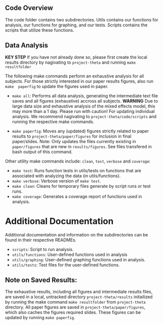 ## Code Overview

The code folder contains two subdirectories. Utils contains our functions for 
analysis, our functions for graphing, and our tests. Scripts contains the 
scripts that utilize these functions. 

## Data Analysis

**KEY STEP** If you have not already done so, please first create the local 
results directory by nagivating to `project-theta` and running `make resultfolder` 

The following make commands perform an exhaustive analysis for all subjects. 
For those strictly interested in our paper results figures, also run `make 
paperfig` to update the figures used in paper.

- `make all`: Performs all data analysis, generating the intermediate text file
saves and all figures (exhaustive) accross all subjects. **WARNING** Due to large
data size and exhaustive analysis of the mixed effects model, this may more than 
a 1 day. Please run with caution! For updating individual analysis. We recommend 
nagivating to `project-theta/code/scripts` and running the respective make 
commands. 

- `make paperfig`: Moves any (updated) figures strictly related to paper 
results to `project-theta/paper/figures` for inclusion in final paper/slides.
Note: Only updates the files currently existing in `paper/figures` that are 
new in `results/figures`. See files transfered in bash output of this command.

Other utility make commands include: `clean`, `test`, `verbose` and `coverage`:

- `make test`: Runs function tests in utils/tests on functions that are 
associated with analyzing the data (in utils/functions).
- `make verbose`: Verbose version of `make test`.
- `make clean`: Cleans for temporary files generate by script runs or test runs.
- `make coverage`: Generates a coverage report of functions used in analysis.

# Additional Documentation

Additional documentation and information on the subdirectories can 
be found in their respective READMEs. 

- `scripts`: Script to run analysis. 
- `utils/functions`: User-defined functions used in analysis 
- `utils/graphing`: User-defined graphing functions used in analysis. 
- `utils/tests`: Test files for the user-defined functions. 

## Note on Saved Results:

The exhaustive results, including all figures and intermediate results files, 
are saved in a local, untracked directory `project-theta/results` initailized 
by running the make command `make resultfolder` from `project-theta` directory. 
All paper figures are saved in `project-theta/paper/figures`, which also caches the 
figures required slides. These figures can be updated by running `make paperfig`.
